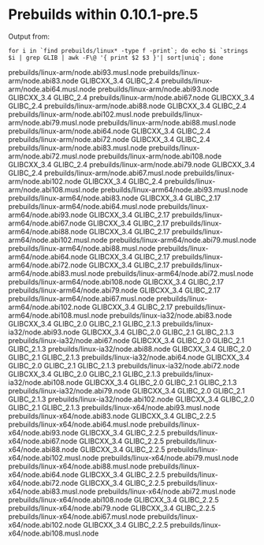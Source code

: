 # Prebuilds within 0.10.1-pre.5

Output from: 

```
for i in `find prebuilds/linux* -type f -print`; do echo $i `strings $i | grep GLIB | awk -F\@ '{ print $2 $3 }'| sort|uniq`; done
```

prebuilds/linux-arm/node.abi93.musl.node
prebuilds/linux-arm/node.abi83.node GLIBCXX_3.4 GLIBC_2.4
prebuilds/linux-arm/node.abi64.musl.node
prebuilds/linux-arm/node.abi93.node GLIBCXX_3.4 GLIBC_2.4
prebuilds/linux-arm/node.abi67.node GLIBCXX_3.4 GLIBC_2.4
prebuilds/linux-arm/node.abi88.node GLIBCXX_3.4 GLIBC_2.4
prebuilds/linux-arm/node.abi102.musl.node
prebuilds/linux-arm/node.abi79.musl.node
prebuilds/linux-arm/node.abi88.musl.node
prebuilds/linux-arm/node.abi64.node GLIBCXX_3.4 GLIBC_2.4
prebuilds/linux-arm/node.abi72.node GLIBCXX_3.4 GLIBC_2.4
prebuilds/linux-arm/node.abi83.musl.node
prebuilds/linux-arm/node.abi72.musl.node
prebuilds/linux-arm/node.abi108.node GLIBCXX_3.4 GLIBC_2.4
prebuilds/linux-arm/node.abi79.node GLIBCXX_3.4 GLIBC_2.4
prebuilds/linux-arm/node.abi67.musl.node
prebuilds/linux-arm/node.abi102.node GLIBCXX_3.4 GLIBC_2.4
prebuilds/linux-arm/node.abi108.musl.node
prebuilds/linux-arm64/node.abi93.musl.node
prebuilds/linux-arm64/node.abi83.node GLIBCXX_3.4 GLIBC_2.17
prebuilds/linux-arm64/node.abi64.musl.node
prebuilds/linux-arm64/node.abi93.node GLIBCXX_3.4 GLIBC_2.17
prebuilds/linux-arm64/node.abi67.node GLIBCXX_3.4 GLIBC_2.17
prebuilds/linux-arm64/node.abi88.node GLIBCXX_3.4 GLIBC_2.17
prebuilds/linux-arm64/node.abi102.musl.node
prebuilds/linux-arm64/node.abi79.musl.node
prebuilds/linux-arm64/node.abi88.musl.node
prebuilds/linux-arm64/node.abi64.node GLIBCXX_3.4 GLIBC_2.17
prebuilds/linux-arm64/node.abi72.node GLIBCXX_3.4 GLIBC_2.17
prebuilds/linux-arm64/node.abi83.musl.node
prebuilds/linux-arm64/node.abi72.musl.node
prebuilds/linux-arm64/node.abi108.node GLIBCXX_3.4 GLIBC_2.17
prebuilds/linux-arm64/node.abi79.node GLIBCXX_3.4 GLIBC_2.17
prebuilds/linux-arm64/node.abi67.musl.node
prebuilds/linux-arm64/node.abi102.node GLIBCXX_3.4 GLIBC_2.17
prebuilds/linux-arm64/node.abi108.musl.node
prebuilds/linux-ia32/node.abi83.node GLIBCXX_3.4 GLIBC_2.0 GLIBC_2.1 GLIBC_2.1.3
prebuilds/linux-ia32/node.abi93.node GLIBCXX_3.4 GLIBC_2.0 GLIBC_2.1 GLIBC_2.1.3
prebuilds/linux-ia32/node.abi67.node GLIBCXX_3.4 GLIBC_2.0 GLIBC_2.1 GLIBC_2.1.3
prebuilds/linux-ia32/node.abi88.node GLIBCXX_3.4 GLIBC_2.0 GLIBC_2.1 GLIBC_2.1.3
prebuilds/linux-ia32/node.abi64.node GLIBCXX_3.4 GLIBC_2.0 GLIBC_2.1 GLIBC_2.1.3
prebuilds/linux-ia32/node.abi72.node GLIBCXX_3.4 GLIBC_2.0 GLIBC_2.1 GLIBC_2.1.3
prebuilds/linux-ia32/node.abi108.node GLIBCXX_3.4 GLIBC_2.0 GLIBC_2.1 GLIBC_2.1.3
prebuilds/linux-ia32/node.abi79.node GLIBCXX_3.4 GLIBC_2.0 GLIBC_2.1 GLIBC_2.1.3
prebuilds/linux-ia32/node.abi102.node GLIBCXX_3.4 GLIBC_2.0 GLIBC_2.1 GLIBC_2.1.3
prebuilds/linux-x64/node.abi93.musl.node
prebuilds/linux-x64/node.abi83.node GLIBCXX_3.4 GLIBC_2.2.5
prebuilds/linux-x64/node.abi64.musl.node
prebuilds/linux-x64/node.abi93.node GLIBCXX_3.4 GLIBC_2.2.5
prebuilds/linux-x64/node.abi67.node GLIBCXX_3.4 GLIBC_2.2.5
prebuilds/linux-x64/node.abi88.node GLIBCXX_3.4 GLIBC_2.2.5
prebuilds/linux-x64/node.abi102.musl.node
prebuilds/linux-x64/node.abi79.musl.node
prebuilds/linux-x64/node.abi88.musl.node
prebuilds/linux-x64/node.abi64.node GLIBCXX_3.4 GLIBC_2.2.5
prebuilds/linux-x64/node.abi72.node GLIBCXX_3.4 GLIBC_2.2.5
prebuilds/linux-x64/node.abi83.musl.node
prebuilds/linux-x64/node.abi72.musl.node
prebuilds/linux-x64/node.abi108.node GLIBCXX_3.4 GLIBC_2.2.5
prebuilds/linux-x64/node.abi79.node GLIBCXX_3.4 GLIBC_2.2.5
prebuilds/linux-x64/node.abi67.musl.node
prebuilds/linux-x64/node.abi102.node GLIBCXX_3.4 GLIBC_2.2.5
prebuilds/linux-x64/node.abi108.musl.node
